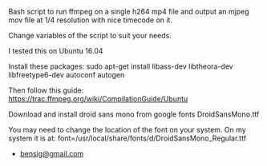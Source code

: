 Bash script to run ffmpeg on a single h264 mp4 file and output an mjpeg mov file at 1/4 resolution with nice timecode on it.

Change variables of the script to suit your needs.

I tested this on Ubuntu 16.04

Install these packages:
	sudo apt-get install libass-dev libtheora-dev libfreetype6-dev autoconf autogen

Then follow this guide:
	https://trac.ffmpeg.org/wiki/CompilationGuide/Ubuntu

Download and install droid sans mono from google fonts
	DroidSansMono.ttf

You may need to change the location of the font on your system. On my system it is at:
	font=/usr/local/share/fonts/d/DroidSansMono_Regular.ttf

- bensig@gmail.com
